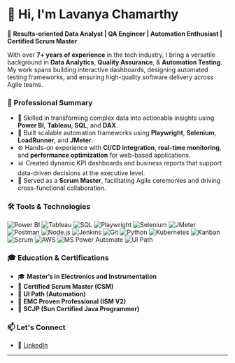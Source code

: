 ##
# 👋 Hi, I'm Lavanya Chamarthy

🎯 **Results-oriented Data Analyst | QA Engineer | Automation Enthusiast | Certified Scrum Master**

With over **7+ years of experience** in the tech industry, I bring a versatile background in **Data Analytics**, **Quality Assurance**, & **Automation Testing**.
My work spans building interactive dashboards, designing automated testing frameworks, and ensuring high-quality software delivery across Agile teams.

### 💼 Professional Summary
- 🧠 Skilled in transforming complex data into actionable insights using **Power BI**, **Tableau**, **SQL**, and **DAX**.
- 🤖 Built scalable automation frameworks using **Playwright**, **Selenium**, **LoadRunner**, and **JMeter**.
- ⚙️ Hands-on experience with **CI/CD integration**, **real-time monitoring**, and **performance optimization** for web-based applications.
- 📊 Created dynamic KPI dashboards and business reports that support data-driven decisions at the executive level.
- 👥 Served as a **Scrum Master**, facilitating Agile ceremonies and driving cross-functional collaboration.

### 🛠️ Tools & Technologies
<p align="left"> <img src="https://img.shields.io/badge/Power%20BI-F2C811?style=for-the-badge&logo=powerbi&logoColor=black" alt="Power BI"/> <img src="https://img.shields.io/badge/Tableau-E97627?style=for-the-badge&logo=tableau&logoColor=white" alt="Tableau"/> <img src="https://img.shields.io/badge/SQL-4479A1?style=for-the-badge&logo=postgresql&logoColor=white" alt="SQL"/> <img src="https://img.shields.io/badge/Playwright-2D2D2D?style=for-the-badge&logo=playwright&logoColor=green" alt="Playwright"/> <img src="https://img.shields.io/badge/Selenium-43B02A?style=for-the-badge&logo=selenium&logoColor=white" alt="Selenium"/> <img src="https://img.shields.io/badge/JMeter-D22128?style=for-the-badge&logo=apache&logoColor=white" alt="JMeter"/> <img src="https://img.shields.io/badge/Postman-FF6C37?style=for-the-badge&logo=postman&logoColor=white" alt="Postman"/> <img src="https://img.shields.io/badge/Node.js-339933?style=for-the-badge&logo=nodedotjs&logoColor=white" alt="Node.js"/> <img src="https://img.shields.io/badge/Jenkins-D24939?style=for-the-badge&logo=jenkins&logoColor=white" alt="Jenkins"/> <img src="https://img.shields.io/badge/Git-F05032?style=for-the-badge&logo=git&logoColor=white" alt="Git"/> <img src="https://img.shields.io/badge/Python-3776AB?style=for-the-badge&logo=python&logoColor=white" alt="Python"/> <img src="https://img.shields.io/badge/Kubernetes-326CE5?style=for-the-badge&logo=kubernetes&logoColor=white" alt="Kubernetes"/> <img src="https://img.shields.io/badge/Kanban-0052CC?style=for-the-badge&logo=trello&logoColor=white" alt="Kanban"/> <img src="https://img.shields.io/badge/Scrum-6DB33F?style=for-the-badge&logo=scrumalliance&logoColor=white" alt="Scrum"/> <img src="https://img.shields.io/badge/AWS-232F3E?style=for-the-badge&logo=amazonaws&logoColor=white" alt="AWS"/> <img src="https://img.shields.io/badge/Power%20Automate-0066FF?style=for-the-badge&logo=microsoft&logoColor=white" alt="MS Power Automate"/> <img src="https://img.shields.io/badge/UIPath-F36F21?style=for-the-badge&logo=uipath&logoColor=white" alt="UI Path"/> </p>

### 🎓 Education & Certifications
- 🎓 **Master’s in Electronics and Instrumentation**
- 🧾 **Certified Scrum Master (CSM)**
- 🧾 **UI Path (Automation)**
- 🧾 **EMC Proven Professional (ISM V2)**
- 🧾 **SCJP (Sun Certified Java Programmer)**

### 📫 Let's Connect
- 🔗 [LinkedIn](https://www.linkedin.com/in/lavanya-chamarthy-73358685)


---

<!--
**chamarthyl/chamarthyl** is a ✨ _special_ ✨ repository because its `README.md` (this file) appears on your GitHub profile.

Here are some ideas to get you started:

- 🔭 I’m currently working on ...
- 🌱 I’m currently learning ...
- 👯 I’m looking to collaborate on ...
- 🤔 I’m looking for help with ...
- 💬 Ask me about ...
- 📫 How to reach me: ...
- 😄 Pronouns: ...
- ⚡ Fun fact: ...
-->
